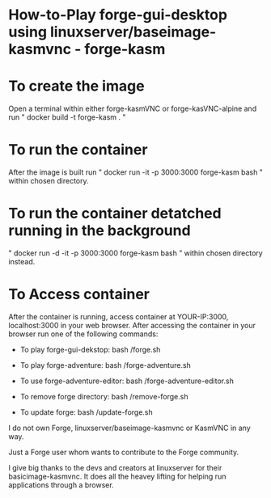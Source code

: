 # How-to-Play forge-gui-desktop using linuxserver/baseimage-kasmvnc - forge-kasm

# To create the image
Open a terminal within either forge-kasmVNC or forge-kasVNC-alpine and run " docker build -t forge-kasm . " 

# To run the container
After the image is built run " docker run -it -p 3000:3000 forge-kasm bash " within chosen directory.
# To run the container detatched running in the background
" docker run -d -it -p 3000:3000 forge-kasm bash " within chosen directory instead.

# To Access container
After the container is running, access container at YOUR-IP:3000, localhost:3000 in your web browser.
After accessing the container in your browser run one of the following commands:

  - To play forge-gui-dekstop: bash /forge.sh
  
  - To play forge-adventure: bash /forge-adventure.sh
  - To use forge-adventure-editor: bash /forge-adventure-editor.sh

  - To remove forge directory: bash /remove-forge.sh

  - To update forge: bash /update-forge.sh


I do not own Forge, linuxserver/baseimage-kasmvnc or KasmVNC in any way.

Just a Forge user whom wants to contribute to the Forge community.

I give big thanks to the devs and creators at linuxserver for their basicimage-kasmvnc. It does all the heavey lifting for helping run applications through a browser.
